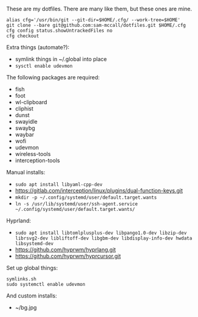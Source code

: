 These are my dotfiles. There are many like them, but these ones are mine.

    alias cfg='/usr/bin/git --git-dir=$HOME/.cfg/ --work-tree=$HOME'
    git clone --bare git@github.com:sam-mccall/dotfiles.git $HOME/.cfg
    cfg config status.showUntrackedFiles no
    cfg checkout


Extra things (automate?):

   - symlink things in ~/.global into place
   - `sysctl enable udevmon`

The following packages are required:

   - fish
   - foot
   - wl-clipboard
   - cliphist
   - dunst
   - swayidle
   - swaybg
   - waybar
   - wofi
   - udevmon
   - wireless-tools
   - interception-tools

Manual installs:

   - `sudo apt install libyaml-cpp-dev`
   - https://gitlab.com/interception/linux/plugins/dual-function-keys.git
   - `mkdir -p ~/.config/systemd/user/default.target.wants`
   - `ln -s /usr/lib/systemd/user/ssh-agent.service ~/.config/systemd/user/default.target.wants/`

Hyprland:
   - `sudo apt install libtomlplusplus-dev libpango1.0-dev libzip-dev librsvg2-dev libliftoff-dev libgbm-dev libdisplay-info-dev hwdata libsystemd-dev`
   - https://github.com/hyprwm/hyprlang.git
   - https://github.com/hyprwm/hyprcursor.git

Set up global things:

    symlinks.sh
    sudo systemctl enable udevmon

And custom installs:

   - ~/bg.jpg
